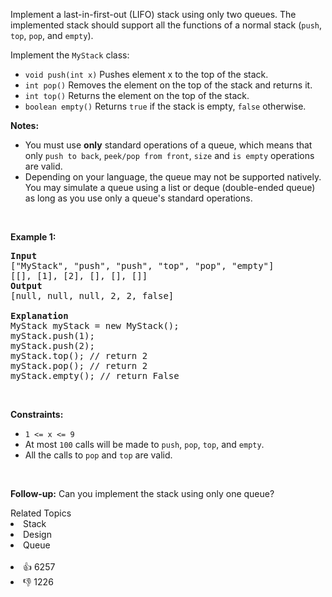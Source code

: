 <p>Implement a last-in-first-out (LIFO) stack using only two queues. The implemented stack should support all the functions of a normal stack (<code>push</code>, <code>top</code>, <code>pop</code>, and <code>empty</code>).</p>

<p>Implement the <code>MyStack</code> class:</p>

<ul> 
 <li><code>void push(int x)</code> Pushes element x to the top of the stack.</li> 
 <li><code>int pop()</code> Removes the element on the top of the stack and returns it.</li> 
 <li><code>int top()</code> Returns the element on the top of the stack.</li> 
 <li><code>boolean empty()</code> Returns <code>true</code> if the stack is empty, <code>false</code> otherwise.</li> 
</ul>

<p><b>Notes:</b></p>

<ul> 
 <li>You must use <strong>only</strong> standard operations of a queue, which means that only <code>push to back</code>, <code>peek/pop from front</code>, <code>size</code> and <code>is empty</code> operations are valid.</li> 
 <li>Depending on your language, the queue may not be supported natively. You may simulate a queue using a list or deque (double-ended queue) as long as you use only a queue's standard operations.</li> 
</ul>

<p>&nbsp;</p> 
<p><strong class="example">Example 1:</strong></p>

<pre>
<strong>Input</strong>
["MyStack", "push", "push", "top", "pop", "empty"]
[[], [1], [2], [], [], []]
<strong>Output</strong>
[null, null, null, 2, 2, false]

<strong>Explanation</strong>
MyStack myStack = new MyStack();
myStack.push(1);
myStack.push(2);
myStack.top(); // return 2
myStack.pop(); // return 2
myStack.empty(); // return False
</pre>

<p>&nbsp;</p> 
<p><strong>Constraints:</strong></p>

<ul> 
 <li><code>1 &lt;= x &lt;= 9</code></li> 
 <li>At most <code>100</code> calls will be made to <code>push</code>, <code>pop</code>, <code>top</code>, and <code>empty</code>.</li> 
 <li>All the calls to <code>pop</code> and <code>top</code> are valid.</li> 
</ul>

<p>&nbsp;</p> 
<p><strong>Follow-up:</strong> Can you implement the stack using only one queue?</p>

<div><div>Related Topics</div><div><li>Stack</li><li>Design</li><li>Queue</li></div></div><br><div><li>👍 6257</li><li>👎 1226</li></div>